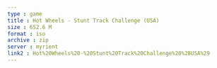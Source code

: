 ```yaml
---
type : game
title : Hot Wheels - Stunt Track Challenge (USA)
size : 652.6 M
format : iso
archive : zip
server : myrient
link2 : Hot%20Wheels%20-%20Stunt%20Track%20Challenge%20%28USA%29
---
```

